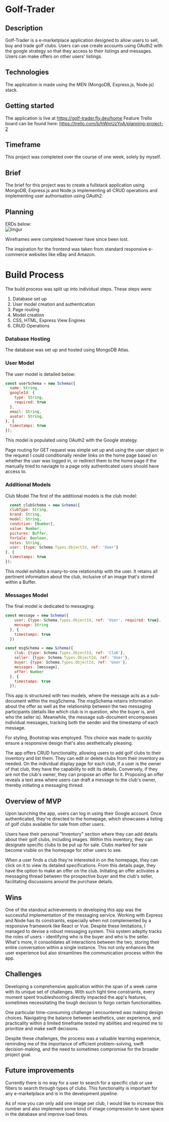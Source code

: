 # Golf-Trader

## Description

Golf-Trader is a e-marketplace application designed to allow users to sell, buy and trade golf clubs. Users can use create accounts using OAuth2 with the google strategy so that they access to their listings and messages. Users can make offers on other users' listings.

## Technologies
The application is made using the MEN (MongoDB, Express.js, Node.js) stack. 


## Getting started
The application is live at https://golf-trader.fly.dev/home 
Feature Trello board can be found here: https://trello.com/b/hWmUzYoA/planning-project-2


## Timeframe
This project was completed over the course of one week, solely by myself.


## Brief
The brief for this project was to create a fullstack application using MongoDB, Express.js and Node.js implementing all CRUD operations and implementing user authorisation using OAuth2.


## Planning
ERDs below: \
![Imgur](https://i.imgur.com/PQLbuwT.png)

Wireframes were completed however have since been lost.

The inspiration for the frontend was taken from standard responsive e-commerce websites like eBay and Amazon.

# Build Process
The build process was split up into individual steps. These steps were:
1. Database set up
2. User model creation and authentication
3. Page routing
4. Model creation
5. CSS, HTML, Express View Engines
6. CRUD Operations
   
### Database Hosting
The database was set up and hosted using MongoDB Atlas.

### User Model

The user model is detailed below:

```javascript
const userSchema = new Schema({
  name: String,
  googleId: {
    type: String,
    required: true
  },
  email: String,
  avatar: String,
}, {
  timestamps: true
});
```
This model is populated using OAuth2 with the Google strategy.

Page routing for GET request was simple set up and using the user object in the request I could conditionally render links on the home page based on whether the user was logged in, or redirect them to the home page if the manually tried to naviagte to a page only authenticated users should have access to.

### Additional Models
Club Model
The first of the additional models is the club model:
```javascript
  const clubSchema = new Schema({
  clubType: String,
  brand: String,
  model: String,
  condition: [Number],
  value: Number,
  pictures: Buffer,
  forSale: Boolean,
  notes: String,
  user: {type: Schema.Types.ObjectId, ref: 'User'}
}, {
  timestamps: true
});
```

This model exhibits a many-to-one relationship with the user. It retains all pertinent information about the club, inclusive of an image that's stored within a Buffer.

### Messages Model
The final model is dedicated to messaging:
```javascript
const message = new Schema({
    user: {type: Schema.Types.ObjectId, ref: 'User', required: true},
    message: String
  }, {
    timestamps: true
  })

const msgSchema = new Schema({
    club: {type: Schema.Types.ObjectId, ref: 'Club'},
    seller: {type: Schema.Types.ObjectId, ref: 'User'},
    buyer: {type: Schema.Types.ObjectId, ref: 'User'},
    messages: [message],
    offer: Number
  }, {
    timestamps: true
  });
```

This app is structured with two models, where the message acts as a sub-document within the msgSchema. The msgSchema retains information about the offer as well as the relationship between the two messaging participants (details like which club is in question, who the buyer is, and who the seller is). Meanwhile, the message sub-document encompasses individual messages, tracking both the sender and the timestamp of each message.

For styling, Bootstrap was employed. This choice was made to quickly ensure a responsive design that's also aesthetically pleasing.

The app offers CRUD functionality, allowing users to add golf clubs to their inventory and list them. They can edit or delete clubs from their inventory as needed. On the individual display page for each club, if a user is the owner of that club, they have the capability to edit its details. Conversely, if they are not the club's owner, they can propose an offer for it. Proposing an offer reveals a text area where users can draft a message to the club's owner, thereby initiating a messaging thread.

##  Overview of MVP
Upon launching the app, users can log in using their Google account. Once authenticated, they're directed to the homepage, which showcases a listing of golf clubs available for sale from other users.

Users have their personal "Inventory" section where they can add details about their golf clubs, including images. Within this inventory, they can designate specific clubs to be put up for sale. Clubs marked for sale become visible on the homepage for other users to see.

When a user finds a club they're interested in on the homepage, they can click on it to view its detailed specifications. From this details page, they have the option to make an offer on the club. Initiating an offer activates a messaging thread between the prospective buyer and the club's seller, facilitating discussions around the purchase details.


## Wins
One of the standout achievements in developing this app was the successful implementation of the messaging service. Working with Express and Node has its constraints, especially when not complemented by a responsive framework like React or Vue. Despite these limitations, I managed to devise a robust messaging system. This system adeptly tracks the roles of users - identifying who is the buyer and who is the seller. What's more, it consolidates all interactions between the two, storing their entire conversation within a single instance. This not only enhances the user experience but also streamlines the communication process within the app.

## Challenges
Developing a comprehensive application within the span of a week came with its unique set of challenges. With such tight time constraints, every moment spent troubleshooting directly impacted the app's features, sometimes necessitating the tough decision to forgo certain functionalities.

One particular time-consuming challenge I encountered was making design choices. Navigating the balance between aesthetics, user experience, and practicality within a limited timeframe tested my abilities and required me to prioritize and make swift decisions.

Despite these challenges, the process was a valuable learning experience, reminding me of the importance of efficient problem-solving, swift decision-making, and the need to sometimes compromise for the broader project goal.

## Future improvements
Currently there is no way for a user to search for a specific club or use filters to search through types of clubs. This functionality is important for any e-marketplace and is in the development pipeline. 

As of now you can only add one image per club, I would like to increase this number and also implement some kind of image compression to save space in the database and improve load times.
